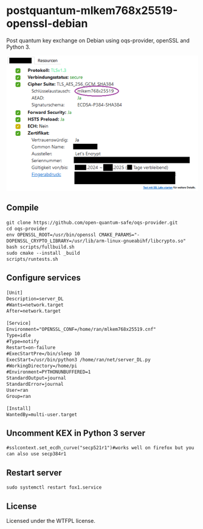# postquantum-mlkem768x25519-openssl-debian
Post quantum key exchange on Debian using oqs-provider, openSSL and Python 3.

![alt text[]()](https://raw.githubusercontent.com/ran-sama/postquantum-mlkem768x25519-openssl-debian/refs/heads/master/python_oqs_openssl_wrapper.png)

## Compile
```
git clone https://github.com/open-quantum-safe/oqs-provider.git
cd oqs-provider
env OPENSSL_ROOT=/usr/bin/openssl CMAKE_PARAMS="-DOPENSSL_CRYPTO_LIBRARY=/usr/lib/arm-linux-gnueabihf/libcrypto.so" bash scripts/fullbuild.sh
sudo cmake --install _build
scripts/runtests.sh
```

## Configure services
```
[Unit]
Description=server_DL
#Wants=network.target
After=network.target

[Service]
Environment="OPENSSL_CONF=/home/ran/mlkem768x25519.cnf"
Type=idle
#Type=notify
Restart=on-failure
#ExecStartPre=/bin/sleep 10
ExecStart=/usr/bin/python3 /home/ran/net/server_DL.py
#WorkingDirectory=/home/pi
#Environment=PYTHONUNBUFFERED=1
StandardOutput=journal
StandardError=journal
User=ran
Group=ran

[Install]
WantedBy=multi-user.target
```
## Uncomment KEX in Python 3 server
```
#sslcontext.set_ecdh_curve("secp521r1")#works well on firefox but you can also use secp384r1
```

## Restart server
```
sudo systemctl restart fox1.service
```

## License
Licensed under the WTFPL license.
